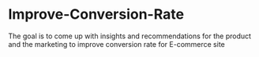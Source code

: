 # Improve-Conversion-Rate

The goal is to come up with insights and recommendations for the product and the marketing to improve conversion rate for E-commerce site
